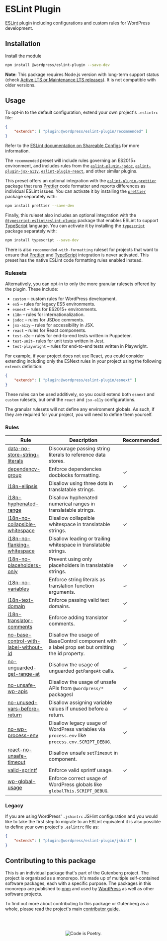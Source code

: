 # ESLint Plugin

[ESLint](https://eslint.org/) plugin including configurations and custom rules for WordPress development.

## Installation

Install the module

```bash
npm install @wordpress/eslint-plugin --save-dev
```

**Note**: This package requires Node.js version with long-term support status (check [Active LTS or Maintenance LTS releases](https://nodejs.org/en/about/previous-releases)). It is not compatible with older versions.

## Usage

To opt-in to the default configuration, extend your own project's `.eslintrc` file:

```json
{
	"extends": [ "plugin:@wordpress/eslint-plugin/recommended" ]
}
```

Refer to the [ESLint documentation on Shareable Configs](https://eslint.org/docs/developer-guide/shareable-configs) for more information.

The `recommended` preset will include rules governing an ES2015+ environment, and includes rules from the [`eslint-plugin-jsdoc`](https://github.com/gajus/eslint-plugin-jsdoc), [`eslint-plugin-jsx-a11y`](https://github.com/jsx-eslint/eslint-plugin-jsx-a11y), [`eslint-plugin-react`](https://github.com/yannickcr/eslint-plugin-react), and other similar plugins.

This preset offers an optional integration with the [`eslint-plugin-prettier`](https://github.com/prettier/eslint-plugin-prettier) package that runs [Prettier](https://prettier.io) code formatter and reports differences as individual ESLint issues. You can activate it by installing the [`prettier`](https://www.npmjs.com/package/prettier) package separately with:

```bash
npm install prettier --save-dev
```

Finally, this ruleset also includes an optional integration with the [`@typescript-eslint/eslint-plugin`](https://github.com/typescript-eslint/typescript-eslint) package that enables ESLint to support [TypeScript](https://www.typescriptlang.org) language. You can activate it by installing the [`typescript`](https://www.npmjs.com/package/typescript) package separately with:

```bash
npm install typescript --save-dev
```

There is also `recommended-with-formatting` ruleset for projects that want to ensure that [Prettier](https://prettier.io) and [TypeScript](https://www.typescriptlang.org) integration is never activated. This preset has the native ESLint code formatting rules enabled instead.

### Rulesets

Alternatively, you can opt-in to only the more granular rulesets offered by the plugin. These include:

-   `custom` – custom rules for WordPress development.
-   `es5` – rules for legacy ES5 environments.
-   `esnext` – rules for ES2015+ environments.
-   `i18n` – rules for internationalization.
-   `jsdoc` – rules for JSDoc comments.
-   `jsx-a11y` – rules for accessibility in JSX.
-   `react` – rules for React components.
-   `test-e2e` – rules for end-to-end tests written in Puppeteer.
-   `test-unit`– rules for unit tests written in Jest.
-   `test-playwright` – rules for end-to-end tests written in Playwright.

For example, if your project does not use React, you could consider extending including only the ESNext rules in your project using the following `extends` definition:

```json
{
	"extends": [ "plugin:@wordpress/eslint-plugin/esnext" ]
}
```

These rules can be used additively, so you could extend both `esnext` and `custom` rulesets, but omit the `react` and `jsx-a11y` configurations.

The granular rulesets will not define any environment globals. As such, if they are required for your project, you will need to define them yourself.

### Rules

| Rule                                                                                                                                                                 | Description                                                                                     | Recommended |
| -------------------------------------------------------------------------------------------------------------------------------------------------------------------- | ----------------------------------------------------------------------------------------------- | ----------- |
| [data-no-store-string-literals](https://github.com/WordPress/gutenberg/tree/HEAD/packages/eslint-plugin/docs/rules/data-no-store-string-literals.md)                 | Discourage passing string literals to reference data stores.                                    |             |
| [dependency-group](https://github.com/WordPress/gutenberg/tree/HEAD/packages/eslint-plugin/docs/rules/dependency-group.md)                                           | Enforce dependencies docblocks formatting.                                                      | ✓           |
| [i18n-ellipsis](https://github.com/WordPress/gutenberg/tree/HEAD/packages/eslint-plugin/docs/rules/i18n-ellipsis.md)                                                 | Disallow using three dots in translatable strings.                                              | ✓           |
| [i18n-hyphenated-range](https://github.com/WordPress/gutenberg/tree/HEAD/packages/eslint-plugin/docs/rules/i18n-hyphenated-range.md)                                 | Disallow hyphenated numerical ranges in translatable strings.                                   |             |
| [i18n-no-collapsible-whitespace](https://github.com/WordPress/gutenberg/tree/HEAD/packages/eslint-plugin/docs/rules/i18n-no-collapsible-whitespace.md)               | Disallow collapsible whitespace in translatable strings.                                        | ✓           |
| [i18n-no-flanking-whitespace](https://github.com/WordPress/gutenberg/tree/HEAD/packages/eslint-plugin/docs/rules/i18n-no-flanking-whitespace.md)                     | Disallow leading or trailing whitespace in translatable strings.                                |             |
| [i18n-no-placeholders-only](https://github.com/WordPress/gutenberg/tree/HEAD/packages/eslint-plugin/docs/rules/i18n-no-placeholders-only.md)                         | Prevent using only placeholders in translatable strings.                                        | ✓           |
| [i18n-no-variables](https://github.com/WordPress/gutenberg/tree/HEAD/packages/eslint-plugin/docs/rules/i18n-no-variables.md)                                         | Enforce string literals as translation function arguments.                                      | ✓           |
| [i18n-text-domain](https://github.com/WordPress/gutenberg/tree/HEAD/packages/eslint-plugin/docs/rules/i18n-text-domain.md)                                           | Enforce passing valid text domains.                                                             | ✓           |
| [i18n-translator-comments](https://github.com/WordPress/gutenberg/tree/HEAD/packages/eslint-plugin/docs/rules/i18n-translator-comments.md)                           | Enforce adding translator comments.                                                             | ✓           |
| [no-base-control-with-label-without-id](https://github.com/WordPress/gutenberg/tree/HEAD/packages/eslint-plugin/docs/rules/no-base-control-with-label-without-id.md) | Disallow the usage of BaseControl component with a label prop set but omitting the id property. | ✓           |
| [no-unguarded-get-range-at](https://github.com/WordPress/gutenberg/tree/HEAD/packages/eslint-plugin/docs/rules/no-unguarded-get-range-at.md)                         | Disallow the usage of unguarded `getRangeAt` calls.                                             | ✓           |
| [no-unsafe-wp-apis](https://github.com/WordPress/gutenberg/tree/HEAD/packages/eslint-plugin/docs/rules/no-unsafe-wp-apis.md)                                         | Disallow the usage of unsafe APIs from `@wordpress/*` packagesl                                 | ✓           |
| [no-unused-vars-before-return](https://github.com/WordPress/gutenberg/tree/HEAD/packages/eslint-plugin/docs/rules/no-unused-vars-before-return.md)                   | Disallow assigning variable values if unused before a return.                                   | ✓           |
| [no-wp-process-env](https://github.com/WordPress/gutenberg/tree/HEAD/packages/eslint-plugin/docs/rules/no-wp-process-env.md)                                         | Disallow legacy usage of WordPress variables via `process.env` like `process.env.SCRIPT_DEBUG`. | ✓           |
| [react-no-unsafe-timeout](https://github.com/WordPress/gutenberg/tree/HEAD/packages/eslint-plugin/docs/rules/react-no-unsafe-timeout.md)                             | Disallow unsafe `setTimeout` in component.                                                      |             |
| [valid-sprintf](https://github.com/WordPress/gutenberg/tree/HEAD/packages/eslint-plugin/docs/rules/valid-sprintf.md)                                                 | Enforce valid sprintf usage.                                                                    | ✓           |
| [wp-global-usage](https://github.com/WordPress/gutenberg/tree/HEAD/packages/eslint-plugin/docs/rules/wp-global-usage.md)                                             | Enforce correct usage of WordPress globals like `globalThis.SCRIPT_DEBUG`.                      |             |

### Legacy

If you are using WordPress' `.jshintrc` JSHint configuration and you would like to take the first step to migrate to an ESLint equivalent it is also possible to define your own project's `.eslintrc` file as:

```json
{
	"extends": [ "plugin:@wordpress/eslint-plugin/jshint" ]
}
```

## Contributing to this package

This is an individual package that's part of the Gutenberg project. The project is organized as a monorepo. It's made up of multiple self-contained software packages, each with a specific purpose. The packages in this monorepo are published to [npm](https://www.npmjs.com/) and used by [WordPress](https://make.wordpress.org/core/) as well as other software projects.

To find out more about contributing to this package or Gutenberg as a whole, please read the project's main [contributor guide](https://github.com/WordPress/gutenberg/tree/HEAD/CONTRIBUTING.md).

<br /><br /><p align="center"><img src="https://s.w.org/style/images/codeispoetry.png?1" alt="Code is Poetry." /></p>
